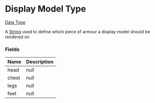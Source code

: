 # Display Model Type
[Data Type](../data_types.md)

A [String](string.md) used to define which piece of armour a display model should be rendered on
### Fields

 | Name | Description | 
|---|---|
 | head | null | 
 | chest | null | 
 | legs | null | 
 | feet | null | 

